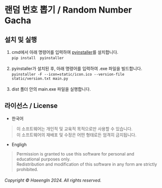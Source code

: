 # 랜덤 번호 뽑기 / Random Number Gacha
## 설치 및 실행
1. cmd에서 아래 명령어를 입력하여 <a href="https://pypi.org/project/pyinstaller/" target="_blank" rel="noopener noreferrer">pyinstaller</a>를 설치합니다.<br>
```pip install  pyinstaller```<br><br>
2. pyinstaller가 설치된 후, 아래 명령어를 입력하여 .exe 파일을 빌드합니다.<br>
```pyinstaller -F --icon=static/icon.ico --version-file static/version.txt main.py```<br><br>
3. dist 폴더 안의 main.exe 파일을 실행합니다.
## 라이선스 / License
- 한국어
> 이 소프트웨어는 개인적 및 교육적 목적으로만 사용할 수 있습니다. <br>
> 이 소프트웨어의 재배포 및 수정은 어떤 형태로든 엄격히 금지됩니다. <br>
- Engligh
> Permission is granted to use this software for personal and educational purposes only. <br>
> Redistribution and modification of this software in any form are strictly prohibited. <br>

###### Copyright © HaeengIn 2024. All rights reserved.